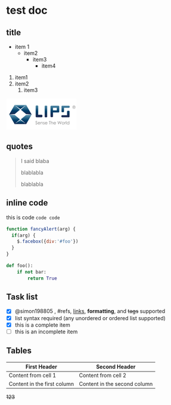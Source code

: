 # test doc
## title
* item 1
  * item2
    * item3
      * item4
1. item1
2. item2
   1. item3
   
![test image](/LIPS_English_Logo_Transparent.webp)

## quotes
> I said blaba
> 
> blablabla
> 
> blablabla

## inline code
this is code `code code`

```javascript
function fancyAlert(arg) {
  if(arg) {
    $.facebox({div:'#foo'})
  }
}
```

```python
def foo():
    if not bar:
        return True
```

## Task list
- [x] @simon198805 , #refs, [links](), **formatting**, and <del>tags</del> supported
- [x] list syntax required (any unordered or ordered list supported)
- [x] this is a complete item
- [ ] this is an incomplete item
  
## Tables
First Header | Second Header
------------ | -------------
Content from cell 1 | Content from cell 2
Content in the first column | Content in the second column

~~123~~
